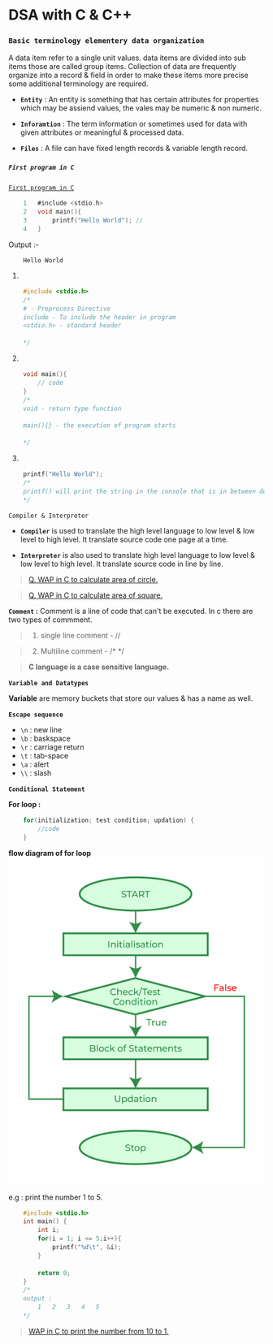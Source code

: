 # DSA with C & C++
### **`Basic terminology elementery data organization`**

A data item refer to a single unit values. data items are divided into sub items those are called group items. Collection of data are frequently organize into a record & field in order to make these items more precise some additional terminology are required.

- **`Entity`** : An entity is something that has certain attributes for properties which may be assiend values, the vales may be numeric & non numeric.

- **`Inforamtion`** : The term information or sometimes used for data with given attributes or meaningful & processed data.

- **`Files`** : A file can have fixed length records & variable length record.

##### **`First program in C`**
[`First program in C`](/Basics/01.%20firstProgram.c)

``` c
    1   #include <stdio.h>
    2   void main(){
    3       printf("Hello World"); // 
    4   }
```
Output :- 
```
    Hello World
```
1.  
``` c
    #include <stdio.h>
    /*
    # - Preprocess Directive
    include - To include the header in program
    <stdio.h> - standard header

    */
```
2. 
``` c
    void main(){
        // code
    }
    /*
    void - return type function

    main(){} - the execution of program starts

    */
```
3. 
``` c
    printf("Hello World");
    /*
    printf() will print the string in the console that is in between double quotes.
    */
```

`Compiler & Interpreter`

- **`Compiler`** is used to translate the high level language to low level & low level to high level. It translate source code one page at a time.

- **`Interpreter`** is also used to translate high level language to low level & low level to high level. It translate source code in line by line.

> [ Q. WAP in C to calculate area of circle.](/1.%20Basics/02.%20areaOfCircle.c)

> [ Q. WAP in C to calculate area of square.](/1.%20Basics/03.%20areaOfSquare.c)


**`Comment` :** 
Comment is a line of code that can't be executed. In c there are two types of commment.
> 1. single line comment - //

> 2. Multiline comment - /*   */

> **C language is a case sensitive language.**

**`Variable and Datatypes`**

**Variable** are memory buckets that store our values & has a name as well.

 **`Escape sequence`**

 - `\n` : new line
 - `\b` : baskspace
 - `\r` : carriage return
 - `\t` : tab-space
 - `\a` : alert
 - `\\` : slash  

**`Conditional Statement`**

**For loop :**
``` c
    for(initialization; test condition; updation) {
        //code
    }
```
 **flow diagram of for loop**
 ![for loop](/resource/C-for-Loop.png)

e.g : print the number 1 to 5.
``` c
    #include <stdio.h>
    int main() {
        int i;
        for(i = 1; i <= 5;i++){
            printf("%d\t", &i);
        }

        return 0;
    }
    /* 
    output : 
        1   2   3   4   5
    */
``` 
> [WAP in C to print the number from 10 to 1.](/1.%20Basics/08.%20forLoop.c)
